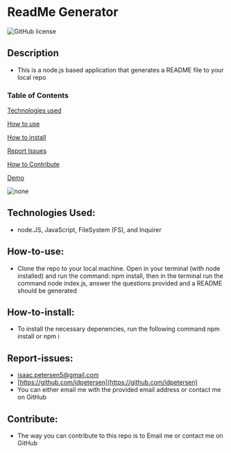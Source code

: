 # ReadMe Generator

![GitHub license](https://img.shields.io/badge/License-MIT-yellow.svg)

## Description

- This is a node.js based application that generates a README file to your local repo

### Table of Contents  
[Technologies used](#technologies)

[How to use](#How-to-use)

[How to install](#How-to-install)

[Report Issues](#Report-issues)

[How to Contribute](#Contribute)

[Demo](#Demo)

![none](none)


## Technologies Used:

- node.JS, JavaScript, FileSystem (FS), and Inquirer

## How-to-use:

- Clone the repo to your local machine. Open in your terminal (with node installed) and run the command: npm install, then in the terminal run the command node index.js, answer the questions provided and a README should be generated

## How-to-install:

- To install the necessary depenencies, run the following command npm install or npm i

## Report-issues:

* [isaac.petersen5@gmail.com](isaac.petersen5@gmail.com)
* [https://github.com/idpetersen](https://github.com/idpetersen)
* You can either email me with the provided email address or contact me on GitHub

## Contribute:

* The way you can contribute to this repo is to Email me or contact me on GitHub
